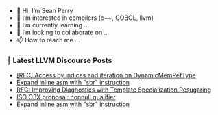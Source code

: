 - 👋 Hi, I’m Sean Perry
- 👀 I’m interested in compilers (c++, COBOL, llvm)
- 🌱 I’m currently learning ...
- 💞️ I’m looking to collaborate on ...
- 📫 How to reach me ...

<!---
s66perry/s66perry is a ✨ special ✨ repository because its `README.md` (this file) appears on your GitHub profile.
You can click the Preview link to take a look at your changes.
--->
### 📕 Latest LLVM Discourse Posts

<!-- DISCOURSE-LLVM:START -->
- [[RFC] Access by indices and iteration on DynamicMemRefType](https://discourse.llvm.org/t/rfc-access-by-indices-and-iteration-on-dynamicmemreftype/64304#post_2)
- [Expand inline asm with &quot;sbr&quot; instruction](https://discourse.llvm.org/t/expand-inline-asm-with-sbr-instruction/64318#post_4)
- [RFC: Improving Diagnostics with Template Specialization Resugaring](https://discourse.llvm.org/t/rfc-improving-diagnostics-with-template-specialization-resugaring/64294#post_2)
- [ISO C3X proposal: nonnull qualifier](https://discourse.llvm.org/t/iso-c3x-proposal-nonnull-qualifier/59269?page=4#post_79)
- [Expand inline asm with &quot;sbr&quot; instruction](https://discourse.llvm.org/t/expand-inline-asm-with-sbr-instruction/64318#post_3)
<!-- DISCOURSE-LLVM:END -->
